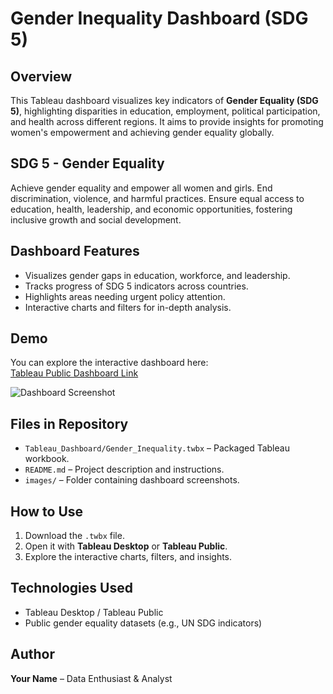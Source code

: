 # Gender Inequality Dashboard (SDG 5)

## Overview
This Tableau dashboard visualizes key indicators of **Gender Equality (SDG 5)**, highlighting disparities in education, employment, political participation, and health across different regions. It aims to provide insights for promoting women's empowerment and achieving gender equality globally.

## SDG 5 - Gender Equality
Achieve gender equality and empower all women and girls. End discrimination, violence, and harmful practices. Ensure equal access to education, health, leadership, and economic opportunities, fostering inclusive growth and social development.

## Dashboard Features
- Visualizes gender gaps in education, workforce, and leadership.
- Tracks progress of SDG 5 indicators across countries.
- Highlights areas needing urgent policy attention.
- Interactive charts and filters for in-depth analysis.

## Demo
You can explore the interactive dashboard here:  
[Tableau Public Dashboard Link](https://public.tableau.com/app/profile/shalini.m2901/viz/SDG_17554265076630/Dashboard1)

![Dashboard Screenshot]()

## Files in Repository
- `Tableau_Dashboard/Gender_Inequality.twbx` – Packaged Tableau workbook.
- `README.md` – Project description and instructions.
- `images/` – Folder containing dashboard screenshots.

## How to Use
1. Download the `.twbx` file.
2. Open it with **Tableau Desktop** or **Tableau Public**.
3. Explore the interactive charts, filters, and insights.

## Technologies Used
- Tableau Desktop / Tableau Public
- Public gender equality datasets (e.g., UN SDG indicators)

## Author
**Your Name** – Data Enthusiast & Analyst  

